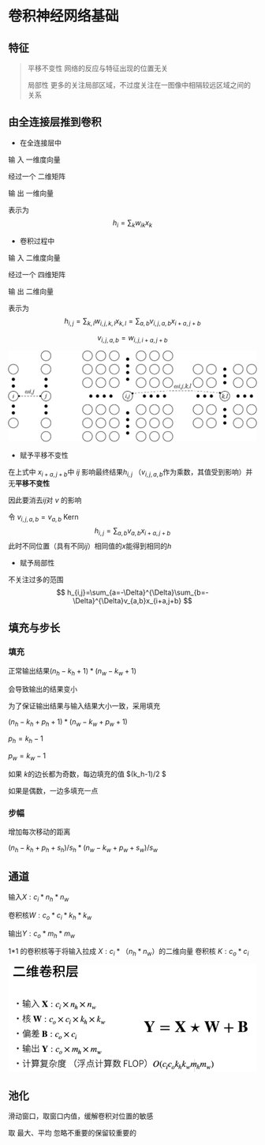 # 卷积神经网络基础

## 特征

> 平移不变性  网络的反应与特征出现的位置无关
>
> 局部性          更多的关注局部区域，不过度关注在一图像中相隔较远区域之间的关系

## 由全连接层推到卷积

* 在全连接层中

输       入  一维度向量 

经过一个  二维矩阵 

输        出  一维向量

表示为    
$$
h_{i} = \sum_{k} w_{ik}x_{k}
$$

* 卷积过程中

输       入  二维度向量 

经过一个  四维矩阵 

输        出  二维向量

表示为   
$$
h_{i,j}=\sum_{k,l}w_{i,j,k,l}x_{k,l} = \sum_{a,b}v_{i,j,a,b}x_{i+a,j+b}
$$

$$
v_{i,j,a,b} = w_{i,j,i+a,j+b}
$$

![img](https://raw.githubusercontent.com/Thislu13/image_save/main/notebook/202408162225449.jpeg)

* 赋予平移不变性

在上式中 $x_{i+a,j+b}$中 $ij$  影响最终结果$h_{i,j}$ （$v_{i,j,a,b}$作为乘数，其值受到影响）并无**平移不变性**  

因此要消去$ij$对 $v$ 的影响

令  $v_{i,j,a,b} = v_{a,b}$       Kern
$$
h_{i,j}=\sum_{a,b}v_{a,b}x_{i+a,j+b}
$$
此时不同位置（具有不同$ij$）相同值的$x$能得到相同的$h$

* 赋予局部性

不关注过多的范围
$$
h_{i,j}=\sum_{a=-\Delta}^{\Delta}\sum_{b=-\Delta}^{\Delta}v_{a,b}x_{i+a,j+b}
$$

## 填充与步长

 ### 填充

正常输出结果$(n_{h}-k_{h}+1)*(n_w-k_w+1)$

会导致输出的结果变小

为了保证输出结果与输入结果大小一致，采用填充

$(n_{h}-k_{h}+p_{h}+1)*(n_w-k_w+p_{w}+1)$

$p_h = k_h-1$

$p_w = k_w-1$

如果 $k$的边长都为奇数，每边填充的值 $(k_h-1)/2 $

如果是偶数，一边多填充一点

### 步幅

 增加每次移动的距离

$(n_{h}-k_{h}+p_{h}+s_h)/s_h*(n_w-k_w+p_{w}+s_w)/s_w$

 ## 通道

输入$X: c_i  *n_h * n_w$

卷积核$W:c_o*c_i*k_h*k_w$

输出$Y: c_o*m_h*m_w$

 1*1 的卷积核等于将输入拉成 $X: c_i  * （n_h * n_w）$的二维向量   卷积核 $K: c_o*c_i$

![image-20240818155352741](https://raw.githubusercontent.com/Thislu13/image_save/main/notebook/202408181553105.png)

## 池化

滑动窗口，取窗口内值，缓解卷积对位置的敏感

取 最大、平均 忽略不重要的保留较重要的